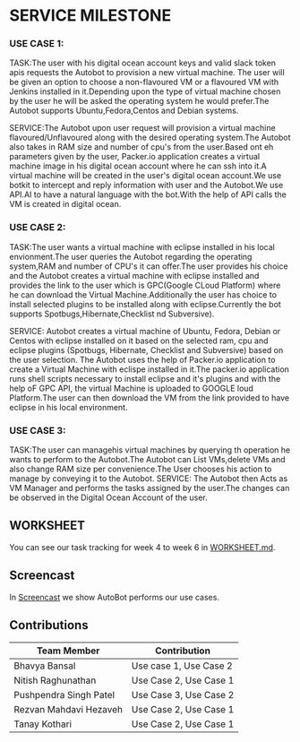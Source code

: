 #     SERVICE MILESTONE

### USE CASE 1:
TASK:The user with his digital ocean account keys and valid slack token apis requests the Autobot to provision a new virtual machine.
The user will be given an option to choose a non-flavoured VM or a flavoured VM with Jenkins installed in it.Depending upon the type of virtual machine 
chosen by the user he will be asked the operating system he would prefer.The Autobot supports Ubuntu,Fedora,Centos and Debian systems.

SERVICE:The Autobot upon user request will provision a virtual machine  flavoured/Unflavoured along with the desired operating system.The Autobot also 
takes in RAM size and number of cpu's from the user.Based ont eh parameters given by the user, Packer.io application creates a virtual machine image in his digital ocean account where he can ssh into it.A virtual machine will be created in the user's digital ocean account.We use botkit to intercept and reply
information with user and the Autobot.We use API.AI to have a natural language with the bot.With the help of API calls the VM is created in digital ocean.

### USE CASE 2:
TASK:The user wants a virtual machine with eclipse installed in his local envionment.The user queries the Autobot regarding the operating system,RAM and number of CPU's it can offer.The user provides his choice and the Autobot creates a virtual machine with eclipse installed and provides the link to the user which is GPC(Google CLoud Platform) where he can download the Virtual Machine.Additionally the user has choice to install selected plugins to be installed along with eclipse.Currently the bot supports Spotbugs,Hibernate,Checklist nd Subversive).

SERVICE:
Autobot creates a virtual machine of Ubuntu, Fedora, Debian or Centos with eclipse installed on it based on the selected ram, cpu and eclipse plugins (Spotbugs, Hibernate, Checklist and Subversive) based on the user selection.
The Autobot uses the help of Packer.io application to create a Virtual Machine with eclispe installed in it.The packer.io application runs shell scripts necessary to install eclipse and it's plugins and with the help oF GPC API, the virtual Machine is uploaded to GOOGLE loud Platform.The user can then download the VM from the link provided to have eclipse in his local environment.

### USE CASE 3:

TASK:The user can managehis virtual machines by querying th operation he wants to perform to the Autobot.The Autobot can List VMs,delete VMs and also change RAM size per convenience.The User chooses his action to manage by conveying it to the Autobot.
SERVICE:
The Autobot then Acts as VM Manager and performs the tasks assigned by the user.The changes can be observed in the Digital Ocean Account of the user.


## WORKSHEET

You can see our task tracking for week 4 to week 6 in [WORKSHEET.md](https://github.ncsu.edu/bbansal/AutoBots/blob/master/Docs/WORKSHEET.md).

## Screencast

In [Screencast](https://youtube.com) we show AutoBot performs our use cases.

## Contributions

| Team Member   | Contribution   
| ------------- | ------------ 
| Bhavya Bansal      |  Use case 1, Use Case 2      
| Nitish Raghunathan     |    Use Case 2, Use Case 1
| Pushpendra Singh Patel |    Use Case 3, Use Case 2
| Rezvan Mahdavi Hezaveh  |   Use Case 2, Use Case 1
| Tanay Kothari | Use Case 2, Use Case 1
 

